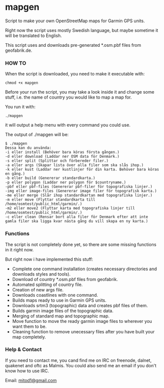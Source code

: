 mapgen
======

Script to make your own OpenStreetMap maps for Garmin GPS units.

Right now the script uses mostly Swedish language, but maybe sometime it will be translated to English.

This script uses and downloads pre-generated *.osm.pbf files from geofabrik.de.


### HOW TO ###
When the script is downloaded, you need to make it executable with: 

    chmod +x mapgen


Before your run the script, you may take a look inside it and change some stuff, i.e. the name of country you would like to map a map for.


You run it with:

    ./mapgen

it will output a help menu with every command you could use.

The output of ./mapgen will be:

    $ ./mapgen
    Dessa kan du använda:
    -i eller install (Behöver bara köras första gången.)
    -d eller download (Laddar ner OSM data för Denmark.)
    -s eller split (Splittar och förbereder filer.)
    -a eller args (Skapar lista över alla filer som ska slås ihop.)
    -k eller kust (Laddar ner kustlinjer för din karta. Behöver bara köras en gång.)
    -b eller build (Genererar standardkarta.)
    -p eller polygon (Laddar ner polygon för $countryname.)
    -pbf eller pbf-files (Genererar pbf-filer för topografiska linjer.)
    -img eller image-files (Genererar image filer för topografisk karta.)
    -me eller merge (Slår ihop standardkartan med topografiska linjer.)
    -m eller move (Flyttar standardkarta till /home/osmtest/public_html/garmin/.)
    -m2 eller move2 (Flyttar karta med topografiska linjer till /home/osmtest/public_html/garmin/.)
    -c eller clean (Rensar bort alla filer för Denmark efter att inte gamla filer ska ligga kvar nästa gång du vill skapa en ny karta.)



### Functions ###
The script is not completely done yet, so there are some missing functions in it right now.

But right now i have implemented this stuff:
* Complete one command installation (creates necessary directories and downloads styles and tools).
* Download of country *.osm.pbf files from geofabrik.
* Automated splitting of country file.
* Creation of new args file.
* Downloads coastlines with one command.
* Builds maps ready to use in Garmin GPS units.
* Downloads srtm3 (topographic) data and creates pbf files of them.
* Builds garmin image files of the topographic data.
* Merging of standard map and topographic map.
* Move function to move the ready garmin image files to wherever you want them to be.
* Cleaning function to remove unecessary files after you have built your map completely.


### Help & Contact ###
If you need to contact me, you cand find me on IRC on freenode, dalnet, quakenet and oftc as Malmis.
You could also send me an email if you don't know how to use IRC.

Email: mitod1@gmail.com
